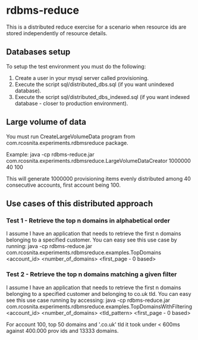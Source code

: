 # rdbms-reduce

This is a distributed reduce exercise for a scenario when resource ids are stored independently of resource details.

## Databases setup

To setup the test environment you must do the following:

1. Create a user in your mysql server called provisioning.
2. Execute the script sql/distributed_dbs.sql (if you want unindexed database).
3. Execute the script sql/distributed_dbs_indexed.sql (if you want indexed database - closer to production environment).

## Large volume of data

You must run CreateLargeVolumeData program from com.rcosnita.experiments.rdbmsreduce package.

Example: java -cp rdbms-reduce.jar com.rcosnita.experiments.rdbmsreduce.LargeVolumeDataCreator 1000000 40 100

This will generate 1000000 provisioning items evenly distributed among 40 consecutive accounts, first account being 100.


## Use cases of this distributed approach
### Test 1 - Retrieve the top n domains in alphabetical order

I assume I have an application that needs to retrieve the first n domains belonging to a specified customer. You can easy see this
use case by running: java -cp rdbms-reduce.jar com.rcosnita.experiments.rdbmsreduce.examples.TopDomains <account_id> <number_of_domains> <first_page - 0 based>

### Test 2 - Retrieve the top n domains matching a given filter

I assume I have an application that needs to retrieve the first n domains belonging to a specified customer and belonging to 
co.uk tld. You can easy see this use case running by accessing: 
java -cp rdbms-reduce.jar com.rcosnita.experiments.rdbmsreduce.examples.TopDomainsWithFiltering <account_id> <number_of_domains> <tld_pattern> <first_page - 0 based>

For account 100, top 50 domains and '.co.uk' tld it took under < 600ms against 400.000 prov ids and 13333 domains.
